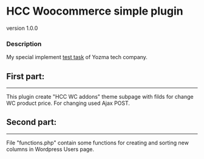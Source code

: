 # HCC Woocommerce simple plugin
version 1.0.0 

### Description

My special implement [test task](test.pdf) of Yozma tech company.

## First part: 
-----------------------------------------------------
This plugin create "HCC WC addons" theme subpage with filds for change WC product price.
For changing used Ajax POST.
## Second part: 
-----------------------------------------------------
File "functions.php" contain some functions for creating and sorting new columns in Wordpress Users page.
